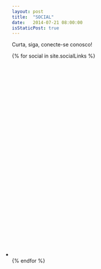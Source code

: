 ```yaml
---
layout: post
title:  "SOCIAL"
date:   2014-07-21 08:00:00
isStaticPost: true
---
```


Curta, siga, conecte-se conosco!

<div class="row">
  <div class="col-md-12 col-xs-12">
    <ul class="social-links" style="padding-left: 0">
      {% for social in site.socialLinks %}
      <li>
        <a href="{% if social.permalink != null %} {{ social.permalink | prepend: site.baseurl }} {% else %} {{ social.link }} {% endif %}" target="_blank">
          <svg class="icon icon-{{ social.icon }}" viewBox="0 0 30 32">
            <use xlink:href="{{ site.baseurl }}/img/sprites/sprites.svg#icon-{{ social.icon }}"></use>
          </svg>
        </a>
      </li>
      {% endfor %}
    </ul>
  </div>
</div>
